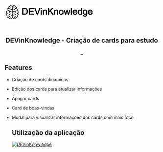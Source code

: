 <div id="container" style="height:100px;line-height:100px;">
<img src="assets/img/dik.jpg" alt="" style="vertical-align:middle;max-height:50%;">
</div>

<p align="center">
 <h2 align="center">DEVinKnowledge - Criação de cards para estudo</h2>
</p>
  <p align="center">
    <a href="">
      <img src="https://img.shields.io/badge/HTML-239120?style=for-the-badge&logo=html5&logoColor=white" alt="">
    </a>
    <a href="">
      <img src="https://img.shields.io/badge/CSS-239120?&style=for-the-badge&logo=css3&logoColor=white" alt="">
    </a>
    <a href="">
      <img src="https://img.shields.io/badge/JavaScript-F7DF1E?style=for-the-badge&logo=javascript&logoColor=black" alt="">
    </a>
  </p>

## Features

- Criação de cards dinamicos
- Edição dos cards para atualizar informações
- Apagar cards
- Card de boas-vindas
- Modal para visualizar informações dos cards com mais foco

  ## Utilização da aplicação

  [![DEVinKnowledge](https://yt-embed.herokuapp.com/embed?v=tY8XnIGZq2c)](https://www.youtube.com/watch?v=tY8XnIGZq2c "DEVinKnowledge")

